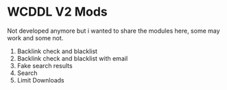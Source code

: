 WCDDL V2 Mods
=============

Not developed anymore but i wanted to share the modules here, some may work and some not.

1. Backlink check and blacklist
2. Backlink check and blacklist with email
3. Fake search results
4. Search
5. Limit Downloads